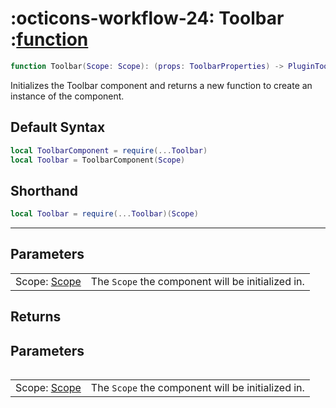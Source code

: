 <h1 class="api-header" markdown>
    <span class="api-icon" markdown>:octicons-workflow-24:</span>
    <span class="api-title">Toolbar</span>
    <span class="api-type">:</span><a href="" class="api-type">function</a>
</h1>

```lua
function Toolbar(Scope: Scope): (props: ToolbarProperties) -> PluginToolbar
```
Initializes the Toolbar component and returns a new function to create an instance of the component.

## Default Syntax

```lua
local ToolbarComponent = require(...Toolbar)
local Toolbar = ToolbarComponent(Scope)
```

## Shorthand

```lua
local Toolbar = require(...Toolbar)(Scope)
```

-----

## Parameters
<span markdown>
    <div class="md-typeset__table">
        <table>
            <tbody>
                <tr>
                    <td class="api-param-highlight">Scope: <a href="">Scope</a></td>
                    <td>The <code>Scope</code> the component will be initialized in.</td>
                </tr>
            </tbody>
        </table>
    </div>
</span>

## Returns
<span markdown>
    <div class="md-typeset__table">
        <table>
            <tbody>
                <tr>
                    <h2>Parameters</h2>
                    <span markdown>
                        <div class="md-typeset__table" id="api-returns-function-table">
                            <table>
                                <tbody>
                                    <tr>
                                        <td class="api-param-highlight">Scope: <a href="">Scope</a></td>
                                        <td>The <code>Scope</code> the component will be initialized in.</td>
                                    </tr>
                                </tbody>
                            </table>
                        </div>
                    </span>
                </tr>
            </tbody>
        </table>
    </div>
</div>